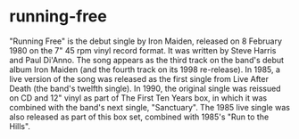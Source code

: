 # running-free
"Running Free" is the debut single by Iron Maiden, released on 8 February 1980 on the 7" 45 rpm vinyl record format. It was written by Steve Harris and Paul Di'Anno. The song appears as the third track on the band's debut album Iron Maiden (and the fourth track on its 1998 re-release). In 1985, a live version of the song was released as the first single from Live After Death (the band's twelfth single). In 1990, the original single was reissued on CD and 12" vinyl as part of The First Ten Years box, in which it was combined with the band's next single, "Sanctuary". The 1985 live single was also released as part of this box set, combined with 1985's "Run to the Hills". 
